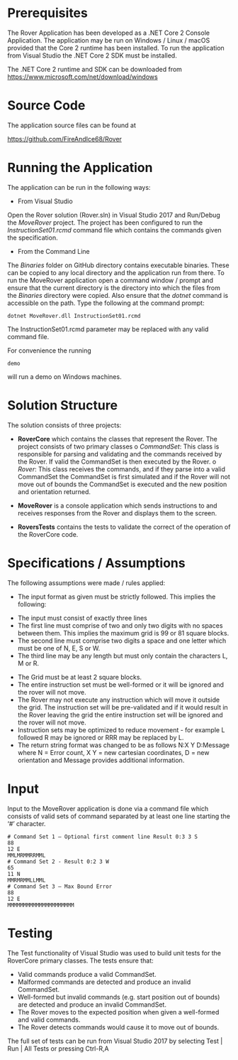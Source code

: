Prerequisites
=============

The Rover Application has been developed as a .NET Core 2 Console Application. The application may be run on Windows / Linux / macOS provided that the Core 2 runtime has been installed. To run the application from Visual Studio the .NET Core 2 SDK must be installed.

The .NET Core 2 runtime and SDK can be downloaded from https://www.microsoft.com/net/download/windows

Source Code
===========

The application source files can be found at 

https://github.com/FireAndIce68/Rover

Running the Application
======================

The application can be run in the following ways:

* From Visual Studio

Open the Rover solution (Rover.sln) in Visual Studio 2017 and Run/Debug the *MoveRover* project. The project has been configured to run the *InstructionSet01.rcmd* command file which contains the commands given the specification.

* From the Command Line

The *Binaries* folder on GitHub directory contains executable binaries. These can be copied to any local directory and the application run from there. To run the MoveRover application open a command window / prompt and ensure that the current directory is the directory into which the files from the *Binaries* directory were copied. Also ensure that the *dotnet* command is accessible on the path. Type the following at the command prompt:

```
dotnet MoveRover.dll InstructionSet01.rcmd
```

The InstructionSet01.rcmd parameter may be replaced with any valid command file.

For convenience the running 

```
demo
```

will run a demo on Windows machines.


Solution Structure
==================

The solution consists of three projects:

* **RoverCore** which contains the classes that represent the Rover. The project consists of two primary classes 
  o *CommandSet*: This class is responsible for parsing and validating and the commands received by the Rover.  If valid the CommandSet is then executed by the Rover.
  o *Rover*: This class receives the commands, and if they parse into a valid CommandSet the CommandSet is first simulated and if the Rover will not move out of bounds the CommandSet is executed and the new position and orientation returned.

* **MoveRover** is a console application which sends instructions to and receives responses from the Rover and displays them to the screen.

* **RoversTests** contains the tests to validate the correct of the operation of the RoverCore code.


Specifications / Assumptions
============================

The following assumptions were made / rules applied:

* The input format as given must be strictly followed. This implies the following:
- The input must consist of exactly three lines
- The first line must comprise of two and only two digits with no spaces between them. This implies the maximum grid is 99 or 81 square blocks.
- The second line must comprise two digits a space and one letter which must be one of N, E, S or W.
- The third line may be any length but must only contain the characters L, M or R.

* The Grid must be at least 2 square blocks.
* The entire instruction set must be well-formed or it will be ignored and the rover will not move.
* The Rover may not execute any instruction which will move it outside the grid. The instruction set will be pre-validated and if it would result in the Rover leaving the grid the entire instruction set will be ignored and the rover will not move.
* Instruction sets may be optimized to reduce movement - for example L followed R may be ignored or RRR may be replaced by L.
* The return string format was changed to be as follows N:X Y D:Message where N = Error count, X Y = new cartesian coordinates, D = new orientation and Message provides additional information.



Input
=====

Input to the MoveRover application is done via a command file which consists of valid sets of command separated by at least one line starting the ‘#’ character. 
```
# Command Set 1 – Optional first comment line Result 0:3 3 S
88
12 E
MMLMRMMRRMML
# Command Set 2 - Result 0:2 3 W
65
11 N
MMRMRMMLLMML
# Command Set 3 – Max Bound Error
88
12 E
MMMMMMMMMMMMMMMMMMMMM
```

Testing
======= 

The Test functionality of Visual Studio was used to build unit tests for the RoverCore primary classes. The tests ensure that:
* Valid commands produce a valid CommandSet.
* Malformed commands are detected and produce an invalid CommandSet.
* Well-formed but invalid commands (e.g. start position out of bounds) are detected and produce an invalid CommandSet.
* The Rover moves to the expected position when given a well-formed and valid commands.
* The Rover detects commands would cause it to move out of bounds. 

The full set of tests can be run from Visual Studio 2017 by selecting Test | Run | All Tests or pressing Ctrl-R,A
